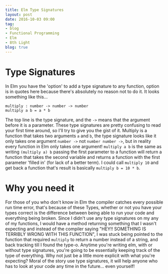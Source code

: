 ```yaml
---
title: Elm Type Signatures
layout: post
date: 2016-10-03 09:00
tag:
- blog
- Functional Programming
- Elm
- 8th Light
blog: true
---
```


# Type Signatures

In Elm you have the 'option' to add a type signature to any function, option is in quotes here because there's absolutely no reason not to do it. It looks something like this...

~~~
multiply : number -> number -> number
multiply a b = a * b
~~~

The top line is the type signature, and the `->` means that the argument before it is a parameter. These type signatures are pretty confusing to read your first time around, so I'll try to give you the gist of it. Multiply is a function that takes two arguments `a` and `b`, the type signature looks like it only takes one argument `number ->` not `number number ->`, but in reality every function in Elm only takes one argument! `multiply a b` is the same as writing `(multiply a) b` passing the first parameter to a function will return a function that takes the second variable and returns a function with the first parameter 'filled in' (for lack of a better term). I could call `multiply 10` and get back a function that's result is basically `multiply b = 10 * b`.

# Why you need it

For those of you who don't know in Elm the compiler catches every possible run time error, that's because of these Types, whether or not you have your types correct is the difference between being able to run your code and everything being broken. Since I didn't use any type signatures on my any of my functions, I would have a method returning something that I wasn't expecting and instead of the compiler saying "HEY!! SOMETHING IS TERRIBLY WRONG WITH THIS FUNCTION", I was stuck being pointed to the function that required `multiply` to return a number instead of a string, and back tracking till I found the type-o. Anytime you're writing elm, with or without type signatures, you're going to be essentially keeping track of the type of everything. Why not just be a little more explicit with what you're expecting? Moral of the story use type signatures, it will help anyone who has to look at your code any time in the future... even yourself!
